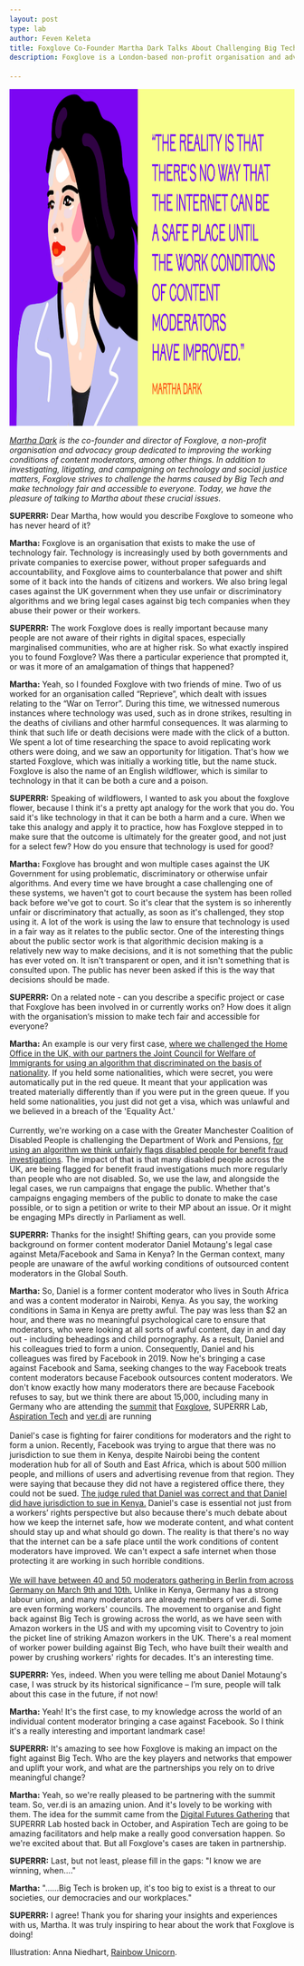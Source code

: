 ```yaml
---
layout: post
type: lab
author: Feven Keleta
title: Foxglove Co-Founder Martha Dark Talks About Challenging Big Tech Workplace Abuse and Making Tech Fair for All - An Interview 
description: Foxglove is a London-based non-profit organisation and advocacy group dedicated to improving the working conditions of content moderators, among other things. 

---
```


<img src="/assets/img/blog/Martha Dark Quote small.png" alt="Illustration of Martha Dark" width="1056" height="594">
<p><em><a href="https://www.foxglove.org.uk/who-we-are/people/martha-dark-director/"> Martha Dark</a> is the co-founder and director of Foxglove, a non-profit organisation and advocacy group dedicated to improving the working conditions of content moderators, among other things. In addition to investigating, litigating, and campaigning on technology and social justice matters, Foxglove strives to challenge the harms caused by Big Tech and make technology fair and accessible to everyone. Today, we have the pleasure of talking to Martha about these crucial issues.</em></p>


<p><b>SUPERRR:</b> Dear Martha, how would you describe Foxglove to someone who has never heard of it?</p>
<p><b>Martha:</b> Foxglove is an organisation that exists to make the use of technology fair. Technology is increasingly used by both governments and private companies to exercise power, without proper safeguards and accountability, and Foxglove aims to counterbalance that power and shift some of it back into the hands of citizens and workers. We also bring legal cases against the UK government when they use unfair or discriminatory algorithms and we bring legal cases against big tech companies when they abuse their power or their workers.</p>

<p><b>SUPERRR:</b> The work Foxglove does is really important because many people are not aware of their rights in digital spaces, especially marginalised communities, who are at higher risk. So what exactly inspired you to found Foxglove? Was there a particular experience that prompted it, or was it more of an amalgamation of things that happened?</p>
<p><b>Martha:</b> Yeah, so I founded Foxglove with two friends of mine. Two of us worked for an organisation called “Reprieve”, which dealt with issues relating to the “War on Terror”. During this time, we witnessed numerous instances where technology was used, such as in drone strikes, resulting in the deaths of civilians and other harmful consequences. It was alarming to think that such life or death decisions were made with the click of a button. We spent a lot of time researching the space to avoid replicating work others were doing, and we saw an opportunity for litigation. That's how we started Foxglove, which was initially a working title, but the name stuck. Foxglove is also the name of an English wildflower, which is similar to technology in that it can be both a cure and a poison.</p>

<p><b>SUPERRR:</b> Speaking of wildflowers, I wanted to ask you about the foxglove flower, because I think it's a pretty apt analogy for the work that you do. You said it's like technology in that it can be both a harm and a cure. When we take this analogy and apply it to practice, how has Foxglove stepped in to make sure that the outcome is ultimately for the greater good, and not just for a select few? How do you ensure that technology is used for good?</p>
<p><b>Martha:</b> Foxglove has brought and won multiple cases against the UK Government for using problematic, discriminatory or otherwise unfair algorithms. And every time we have brought a case challenging one of these systems, we haven't got to court because the system has been rolled back before we've got to court. So it's clear that the system is so inherently unfair or discriminatory that actually, as soon as it's challenged, they stop using it.
A lot of the work is using the law to ensure that technology is used in a fair way as it relates to the public sector. One of the interesting things about the public sector work is that algorithmic decision making is a relatively new way to make decisions, and it is not something that the public has ever voted on. It isn't transparent or open, and it isn't something that is consulted upon. The public has never been asked if this is the way that decisions should be made.</p>

<p><b>SUPERRR:</b> On a related note -  can you describe a specific project or case that Foxglove has been involved in or currently works on? How does it align with the organisation‘s mission to make tech fair and accessible for everyone?</p>
<p><b>Martha:</b> An example is our very first case, <a href="https://www.foxglove.org.uk/2017/10/29/legal-action-to-challenge-home-office-use-of-secret-algorithm-to-assess-visa-applications/">where we challenged the Home Office in the UK, with our partners the Joint Council for Welfare of Immigrants for using an algorithm that discriminated on the basis of nationality</a>. If you held some nationalities, which were secret, you were automatically put in the red queue. It meant that your application was treated materially differently than if you were put in the green queue. If you held some nationalities, you just did not get a visa, which was unlawful and we believed in a breach of the 'Equality Act.'
<br><br>
Currently, we're working on a case with the Greater Manchester Coalition of Disabled People is challenging the Department of Work and Pensions, <a href="https://www.foxglove.org.uk/2021/12/01/secret-dwp-algorithm/">for using an algorithm we think unfairly flags disabled people for benefit fraud investigations</a>. The impact of that is that many disabled people across the UK, are being flagged for benefit fraud investigations much more regularly than people who are not disabled.
So, we use the law, and alongside the legal cases, we run campaigns that engage the public. Whether that's campaigns engaging members of the public to donate to make the case possible, or to sign a petition or write to their MP about an issue. Or it might be engaging MPs directly in Parliament as well.</p>

<p><b>SUPERRR:</b> Thanks for the insight! Shifting gears, can you provide some background on former content moderator Daniel Motaung's legal case against Meta/Facebook and Sama in Kenya? In the German context, many people are unaware of the awful working conditions of outsourced content moderators in the Global South.</p>
<p><b>Martha:</b> So, Daniel is a former content moderator who lives in South Africa and was a content moderator in Nairobi, Kenya. As you say, the working conditions in Sama in Kenya are pretty awful. The pay was less than $2 an hour, and there was no meaningful psychological care to ensure that moderators, who were looking at all sorts of awful content, day in and day out -  including beheadings and child pornography. As a result, Daniel and his colleagues tried to form a union. Consequently, Daniel and his colleagues was fired by Facebook in 2019. Now he's bringing a case against Facebook and Sama, seeking changes to the way Facebook treats content moderators because Facebook outsources content moderators. We don't know exactly how many moderators there are because Facebook refuses to say, but we think there are about 15,000, including many in Germany who are attending the <a href="https://superrr.net/2023/02/22/ContentModeratorsSummit.html/">summit</a> that <a href="https://www.foxglove.org.uk/"> Foxglove</a>, SUPERRR Lab, <a href="https://aspirationtech.org/"> Aspiration Tech</a> and <a href="https://verdi.de/"> ver.di</a> are running
 <br><br>
Daniel's case is fighting for fairer conditions for moderators and the right to form a union. Recently, Facebook was trying to argue that there was no jurisdiction to sue them in Kenya, despite Nairobi being the content moderation hub for all of South and East Africa, which is about 500 million people, and millions of users and advertising revenue from that region. They were saying that because they did not have a registered office there, they could not be sued. <a href="https://www.foxglove.org.uk/2023/02/06/facebook-daniel-failed/">The judge ruled that Daniel was correct and that Daniel did have jurisdiction to sue in Kenya.</a> Daniel's case is essential not just from a workers’ rights perspective but also because there's much debate about how we keep the internet safe, how we moderate content, and what content should stay up and what should go down. The reality is that there's no way that the internet can be a safe place until the work conditions of content moderators have improved. We can't expect a safe internet when those protecting it are working in such horrible conditions.
<br><br>
<a href="https://superrr.net/2023/02/22/ContentModeratorsSummit.html/">We will have between 40 and 50 moderators gathering in Berlin from across Germany on March 9th and 10th.</a> Unlike in Kenya, Germany has a strong labour union, and many moderators are already members of ver.di. Some are even forming workers' councils. The movement to organise and fight back against Big Tech is growing across the world, as we have seen with Amazon workers in the US and with my upcoming visit to Coventry to join the picket line of striking Amazon workers in the UK. There's a real moment of worker power building against Big Tech, who have built their wealth and power by crushing workers' rights for decades. It's an interesting time.</p>

<p><b>SUPERRR:</b> Yes, indeed. When you were telling me about Daniel Motaung's case, I was struck by its historical significance – I’m sure, people will talk about this case in the future, if not now!</p>
<p><b>Martha:</b> Yeah! It's the first case, to my knowledge across the world of an individual content moderator bringing a case against Facebook. So I think it's a really interesting and important landmark case!</p>

<p><b>SUPERRR:</b> It's amazing to see how Foxglove is making an impact on the fight against Big Tech. Who are the key players and networks that empower and uplift your work, and what are the partnerships you rely on to drive meaningful change?
</p>
<p><b>Martha:</b> Yeah, so we're really pleased to be partnering with the summit team. So, ver.di is an amazing union. And it's lovely to be working with them. The idea for the summit came from the <a href="digitalfutures.space/">Digital Futures Gathering</a> that SUPERRR Lab hosted back in October, and Aspiration Tech are going to be amazing facilitators and help make a really good conversation happen. So we're excited about that. But all Foxglove's cases are taken in partnership.</p>

<p><b>SUPERRR:</b> Last, but not least, please fill in the gaps: "I know we are winning, when...."</p>
<p><b>Martha:</b> "......Big Tech is broken up, it's too big to exist is a threat to our societies, our democracies and our workplaces."</p>

<p><b>SUPERRR:</b> I agree! Thank you for sharing your insights and experiences with us, Martha. It was truly inspiring to hear about the work that Foxglove is doing!</p>

<p> Illustration: Anna Niedhart, <a href="https://rainbow-unicorn.com/">Rainbow Unicorn</a>.</p>
